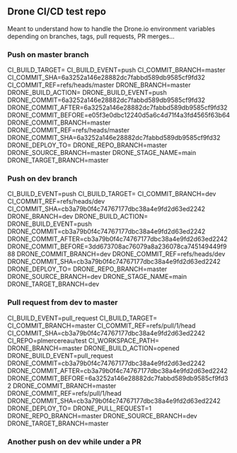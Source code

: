 ## Drone CI/CD test repo

Meant to understand how to handle the Drone.io environment variables depending on branches, tags, pull requests, PR merges...

### Push on master branch

CI_BUILD_TARGET=
CI_BUILD_EVENT=push
CI_COMMIT_BRANCH=master
CI_COMMIT_SHA=6a3252a146e28882dc7fabbd589db9585cf9fd32
CI_COMMIT_REF=refs/heads/master
DRONE_BRANCH=master
DRONE_BUILD_ACTION=
DRONE_BUILD_EVENT=push
DRONE_COMMIT=6a3252a146e28882dc7fabbd589db9585cf9fd32
DRONE_COMMIT_AFTER=6a3252a146e28882dc7fabbd589db9585cf9fd32
DRONE_COMMIT_BEFORE=e05f3e0dbc12240d5a6c4d71f4a3fd4565f63b64
DRONE_COMMIT_BRANCH=master
DRONE_COMMIT_REF=refs/heads/master
DRONE_COMMIT_SHA=6a3252a146e28882dc7fabbd589db9585cf9fd32
DRONE_DEPLOY_TO=
DRONE_REPO_BRANCH=master
DRONE_SOURCE_BRANCH=master
DRONE_STAGE_NAME=main
DRONE_TARGET_BRANCH=master

### Push on dev branch

CI_BUILD_EVENT=push
CI_BUILD_TARGET=
CI_COMMIT_BRANCH=dev
CI_COMMIT_REF=refs/heads/dev
CI_COMMIT_SHA=cb3a79b0f4c74767177dbc38a4e9fd2d63ed2242
DRONE_BRANCH=dev
DRONE_BUILD_ACTION=
DRONE_BUILD_EVENT=push
DRONE_COMMIT=cb3a79b0f4c74767177dbc38a4e9fd2d63ed2242
DRONE_COMMIT_AFTER=cb3a79b0f4c74767177dbc38a4e9fd2d63ed2242
DRONE_COMMIT_BEFORE=3dd673708ac76079a8a236078ca745149449f988
DRONE_COMMIT_BRANCH=dev
DRONE_COMMIT_REF=refs/heads/dev
DRONE_COMMIT_SHA=cb3a79b0f4c74767177dbc38a4e9fd2d63ed2242
DRONE_DEPLOY_TO=
DRONE_REPO_BRANCH=master
DRONE_SOURCE_BRANCH=dev
DRONE_STAGE_NAME=main
DRONE_TARGET_BRANCH=dev

### Pull request from dev to master

CI_BUILD_EVENT=pull_request
CI_BUILD_TARGET=
CI_COMMIT_BRANCH=master
CI_COMMIT_REF=refs/pull/1/head
CI_COMMIT_SHA=cb3a79b0f4c74767177dbc38a4e9fd2d63ed2242
CI_REPO=plmercereau/test
CI_WORKSPACE_PATH=
DRONE_BRANCH=master
DRONE_BUILD_ACTION=opened
DRONE_BUILD_EVENT=pull_request
DRONE_COMMIT=cb3a79b0f4c74767177dbc38a4e9fd2d63ed2242
DRONE_COMMIT_AFTER=cb3a79b0f4c74767177dbc38a4e9fd2d63ed2242
DRONE_COMMIT_BEFORE=6a3252a146e28882dc7fabbd589db9585cf9fd32
DRONE_COMMIT_BRANCH=master
DRONE_COMMIT_REF=refs/pull/1/head
DRONE_COMMIT_SHA=cb3a79b0f4c74767177dbc38a4e9fd2d63ed2242
DRONE_DEPLOY_TO=
DRONE_PULL_REQUEST=1
DRONE_REPO_BRANCH=master
DRONE_SOURCE_BRANCH=dev
DRONE_TARGET_BRANCH=master

### Another push on dev while under a PR
